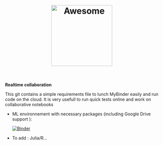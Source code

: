 <h1 align="center">
	<img width="200" src="https://cdn.rawgit.com/sindresorhus/awesome/master/media/logo.svg" alt="Awesome">
	<br>
	<br>
</h1>

**Realtime collaboration**

This git contains a simple requirements file to lunch MyBinder easily and run code on the cloud. 
It is very usefull to run quick tests online and work on collaborative notebooks

  - ML environnement with necessary packages (including Google Drive support ):

	[![Binder](https://mybinder.org/badge.svg)](https://mybinder.org/v2/gh/imadelhanafi/MyBinder-OnlineCollab/master?urlpath=lab)

  - To add : Julia/R...
